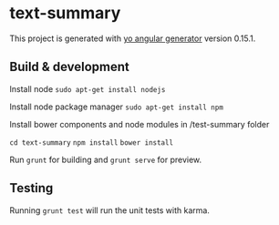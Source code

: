# text-summary

This project is generated with [yo angular generator](https://github.com/yeoman/generator-angular)
version 0.15.1.

## Build & development

Install node
`sudo apt-get install nodejs`

Install node package manager
`sudo apt-get install npm`

Install bower components and node modules in /test-summary folder

`cd text-summary`
`npm install`
`bower install`

Run `grunt` for building and `grunt serve` for preview.

## Testing

Running `grunt test` will run the unit tests with karma.
